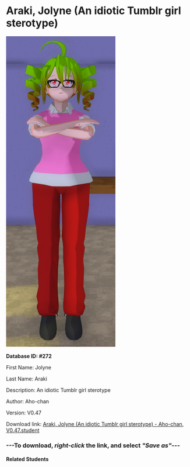 # Araki, Jolyne (An idiotic Tumblr girl sterotype)

<img src="Files/Araki, Jolyne (An idiotic Tumblr girl sterotype).png" title="Araki, Jolyne (An idiotic Tumblr girl sterotype) - Aho-chan, V0.47">

**Database ID: #272**

First Name: Jolyne

Last Name: Araki

Description: An idiotic Tumblr girl sterotype

Author: Aho-chan

Version: V0.47

Download link: <a href="https://raw.githubusercontent.com/Arbiter1223/Daigaku-Gurashi-Custom-Students/master/Students/Files/Araki%2C%20Jolyne%20(An%20idiotic%20Tumblr%20girl%20sterotype)%20-%20Aho-chan%2C%20V0.47.student">Araki, Jolyne (An idiotic Tumblr girl sterotype) - Aho-chan, V0.47.student</a>

### ---**To download, _right-click_ the link, and select _"Save as"_**---

#### Related Students

